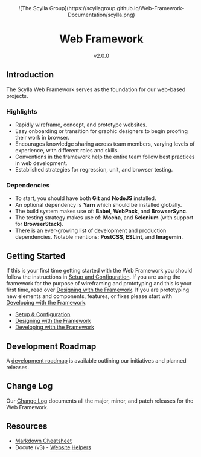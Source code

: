 <div style="text-align:center;">
![The Scylla Group](https://scyllagroup.github.io/Web-Framework-Documentation/scylla.png)
<h1>Web Framework</h1>
<p>v2.0.0</p>
</div>

## Introduction

The Scylla Web Framework serves as the foundation for our web-based projects. 

### Highlights

* Rapidly wireframe, concept, and prototype websites.
* Easy onboarding or transition for graphic designers to begin proofing their work in browser.
* Encourages knowledge sharing across team members, varying levels of experience, with different roles and skills.
* Conventions in the framework help the entire team follow best practices in web development.
* Established strategies for regression, unit, and browser testing.

### Dependencies

* To start, you should have both **Git** and **NodeJS** installed.
* An optional dependency is **Yarn** which should be installed globally.
* The build system makes use of: **Babel**, **WebPack**, and **BrowserSync**.
* The testing strategy makes use of: **Mocha**, and **Selenium** (with support for **BrowserStack**).
* There is an ever-growing list of development and production dependencies. Notable mentions: **PostCSS**, **ESLint**, and **Imagemin**.

## Getting Started

If this is your first time getting started with the Web Framework you should follow the instructions in [Setup and Configuration](/foundation/getting-started/setup-and-configuration). If you are using the framework for the purpose of wireframing and prototyping and this is your first time, read over [Designing with the Framework](/foundation/for-designers/design-with-the-framework). If you are prototyping new elements and components, features, or fixes please start with [Developing with the Framework](developing-with-the-framework).

* [Setup & Configuration](/foundation/getting-started/setup-and-configuration)
* [Designing with the Framework](/foundation/for-designers/design-with-the-framework)
* [Developing with the Framework](/foundation/for-developers/developing-with-the-framework)

## Development Roadmap

A [development roadmap](/roadmap) is available outlining our initiatives and planned releases.

## Change Log

Our [Change Log](/change-log) documents all the major, minor, and patch releases for the Web Framework.

## Resources

- [Markdown Cheatsheet](https://github.com/adam-p/markdown-here/wiki/Markdown-Cheatsheet)
- Docute (v3) - [Website](https://docute.js.org/#/home) [Helpers](https://docute.js.org/#/home?id=doc-helpers)